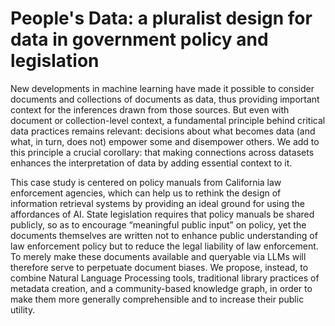 # People's Data: a pluralist design for data in government policy and legislation

New developments in machine learning have made it possible to consider documents and collections of documents as data, thus providing important context for the inferences drawn from those sources. But even with document or collection-level context, a fundamental principle behind critical data practices remains relevant: decisions about what becomes data (and what, in turn, does not) empower some and disempower others. We add to this principle a crucial corollary: that making connections across datasets enhances the interpretation of data by adding essential context to it.
 
This case study is centered on policy manuals from California law enforcement agencies, which can help us to rethink the design of information retrieval systems by providing an ideal ground for using the affordances of AI. State legislation requires that policy manuals be shared publicly, so as to encourage “meaningful public input” on policy, yet the documents themselves are written not to enhance public understanding of law enforcement policy but to reduce the legal liability of law enforcement. To merely make these documents available and queryable via LLMs will therefore serve to perpetuate document biases. We propose, instead, to combine Natural Language Processing tools, traditional library practices of metadata creation, and a community-based knowledge graph, in order to make them more generally comprehensible and to increase their public utility.
